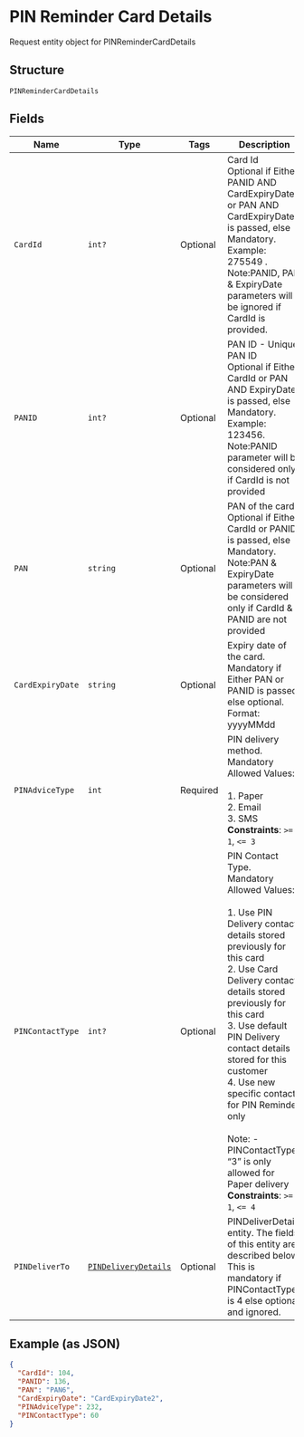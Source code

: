 
# PIN Reminder Card Details

Request entity object for PINReminderCardDetails

## Structure

`PINReminderCardDetails`

## Fields

| Name | Type | Tags | Description |
|  --- | --- | --- | --- |
| `CardId` | `int?` | Optional | Card Id<br>Optional if Either PANID AND CardExpiryDate or PAN AND CardExpiryDate is passed, else Mandatory. Example: 275549 .<br/>Note:PANID, PAN & ExpiryDate parameters will be ignored if CardId is provided. |
| `PANID` | `int?` | Optional | PAN ID - Unique PAN ID<br>Optional if Either CardId or PAN AND  ExpiryDate is passed, else Mandatory. Example: 123456. <br/>Note:PANID parameter will be considered only if CardId is not provided |
| `PAN` | `string` | Optional | PAN of the card.<br>Optional if Either CardId or PANID is passed, else Mandatory. <br/>Note:PAN & ExpiryDate parameters will be considered only if CardId & PANID are not provided |
| `CardExpiryDate` | `string` | Optional | Expiry date of the card.<br>Mandatory if Either PAN or PANID is passed, else optional.<br>Format: yyyyMMdd |
| `PINAdviceType` | `int` | Required | PIN delivery method.<br>Mandatory<br>Allowed Values:<br><br>1. Paper<br>2. Email<br>3. SMS<br>**Constraints**: `>= 1`, `<= 3` |
| `PINContactType` | `int?` | Optional | PIN Contact Type.<br>Mandatory<br>Allowed Values:<br><br>1. Use PIN Delivery contact details stored previously for this card<br>2. Use Card Delivery contact details stored previously for this card<br>3. Use default PIN Delivery contact details stored for this customer<br>4. Use new specific contact for PIN Reminder only<br><br>Note: - PINContactType “3” is only allowed for Paper delivery<br>**Constraints**: `>= 1`, `<= 4` |
| `PINDeliverTo` | [`PINDeliveryDetails`](../../doc/models/pin-delivery-details.md) | Optional | PINDeliverDetails entity. The fields of this entity are described below.<br>This is mandatory if PINContactType is 4 else optional and ignored. |

## Example (as JSON)

```json
{
  "CardId": 104,
  "PANID": 136,
  "PAN": "PAN6",
  "CardExpiryDate": "CardExpiryDate2",
  "PINAdviceType": 232,
  "PINContactType": 60
}
```

